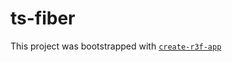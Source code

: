 # ts-fiber

This project was bootstrapped with [`create-r3f-app`](https://github.com/utsuboco/create-r3f-app)